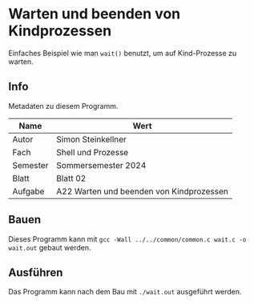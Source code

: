# Warten und beenden von Kindprozessen

Einfaches Beispiel wie man `wait()` benutzt, um auf Kind-Prozesse zu warten.

## Info

Metadaten zu diesem Programm.

| Name     | Wert                                     |
|----------|------------------------------------------|
| Autor    | Simon Steinkellner                       |
| Fach     | Shell und Prozesse                       |
| Semester | Sommersemester 2024                      |
| Blatt    | Blatt 02                                 |
| Aufgabe  | A22 Warten und beenden von Kindprozessen |

## Bauen

Dieses Programm kann mit `gcc -Wall ../../common/common.c wait.c -o wait.out` gebaut werden.

## Ausführen

Das Programm kann nach dem Bau mit `./wait.out` ausgeführt werden.
